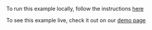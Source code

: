 To run this example locally, follow the instructions [here](https://github.com/acidb/mobiscroll-demos-react-ts?tab=readme-ov-file#mobiscroll-react-ts-demos) 

To see this example live, check it out on our [demo page](https://demo.mobiscroll.com/react/calendar/date-picker#)